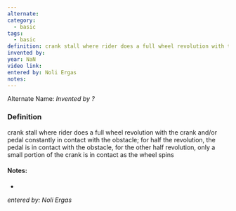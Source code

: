 ```yaml
---
alternate: 
category:
  - basic
tags:
  - basic
definition: crank stall where rider does a full wheel revolution with the crank and/or pedal constantly in contact with the obstacle; for half the revolution, the pedal is in contact with the obstacle, for the other half revolution, only a small portion of the crank is in contact as the wheel spins
invented by: 
year: NaN
video link: 
entered by: Noli Ergas
notes: 
---
```

Alternate Name: 
*Invented by ?*

### Definition
crank stall where rider does a full wheel revolution with the crank and/or pedal constantly in contact with the obstacle; for half the revolution, the pedal is in contact with the obstacle, for the other half revolution, only a small portion of the crank is in contact as the wheel spins


#### Notes:
- 
*entered by: Noli Ergas*

